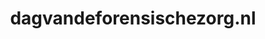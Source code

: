 ---
layout: post
title:  "dagvandeforensischezorg.nl"
internal_url:  "/dutchgov/dagvandeforensischezorg.nl.html"
subdomains_count: 4
all_subdomains_count: 4
urls_count: 4
ssl_rank: 0
http_rank: 86.5
url_link: /data/dagvandeforensischezorg.nl/urls.txt
all_subdomains_link: /data/dagvandeforensischezorg.nl/all_subdomains.txt
subdomains_link: /data/dagvandeforensischezorg.nl/subdomains.txt
categories: dutchgov
---